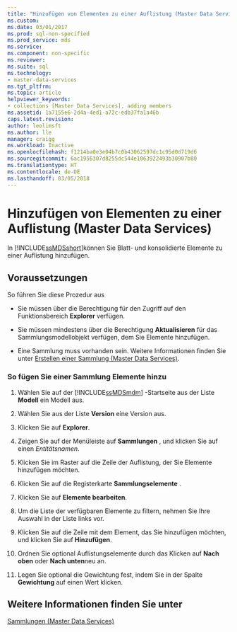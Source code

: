 ```yaml
---
title: "Hinzufügen von Elementen zu einer Auflistung (Master Data Services) | Microsoft-Dokumentation"
ms.custom: 
ms.date: 03/01/2017
ms.prod: sql-non-specified
ms.prod_service: mds
ms.service: 
ms.component: non-specific
ms.reviewer: 
ms.suite: sql
ms.technology:
- master-data-services
ms.tgt_pltfrm: 
ms.topic: article
helpviewer_keywords:
- collections [Master Data Services], adding members
ms.assetid: 1a7155e6-2d4a-4ed1-a72c-edb37fa1a46b
caps.latest.revision: 
author: leolimsft
ms.author: lle
manager: craigg
ms.workload: Inactive
ms.openlocfilehash: f1214ba0e3e04b7c0b43062597dc1c95d0d719d6
ms.sourcegitcommit: 6ac1956307d8255dc544e1063922493b30907b80
ms.translationtype: HT
ms.contentlocale: de-DE
ms.lasthandoff: 03/05/2018
---
```

# <a name="add-members-to-a-collection-master-data-services"></a>Hinzufügen von Elementen zu einer Auflistung (Master Data Services)
  In [!INCLUDE[ssMDSshort](../includes/ssmdsshort-md.md)]können Sie Blatt- und konsolidierte Elemente zu einer Auflistung hinzufügen.  
  
## <a name="prerequisites"></a>Voraussetzungen  
 So führen Sie diese Prozedur aus  
  
-   Sie müssen über die Berechtigung für den Zugriff auf den Funktionsbereich **Explorer** verfügen.  
  
-   Sie müssen mindestens über die Berechtigung **Aktualisieren** für das Sammlungsmodellobjekt verfügen, dem Sie Elemente hinzufügen.  
  
-   Eine Sammlung muss vorhanden sein. Weitere Informationen finden Sie unter [Erstellen einer Sammlung &#40;Master Data Services&#41;](../master-data-services/create-a-collection-master-data-services.md).  
  
### <a name="to-add-members-to-a-collection"></a>So fügen Sie einer Sammlung Elemente hinzu  
  
1.  Wählen Sie auf der [!INCLUDE[ssMDSmdm](../includes/ssmdsmdm-md.md)] -Startseite aus der Liste **Modell** ein Modell aus.  
  
2.  Wählen Sie aus der Liste **Version** eine Version aus.  
  
3.  Klicken Sie auf **Explorer**.  
  
4.  Zeigen Sie auf der Menüleiste auf **Sammlungen** , und klicken Sie auf einen *Entitätsnamen*.  
  
5.  Klicken Sie im Raster auf die Zeile der Auflistung, der Sie Elemente hinzufügen möchten.  
  
6.  Klicken Sie auf die Registerkarte **Sammlungselemente** .  
  
7.  Klicken Sie auf **Elemente bearbeiten**.  
  
8.  Um die Liste der verfügbaren Elemente zu filtern, nehmen Sie Ihre Auswahl in der Liste links vor.  
  
9. Klicken Sie auf die Zeile mit dem Element, das Sie hinzufügen möchten, und klicken Sie auf **Hinzufügen**.  
  
10. Ordnen Sie optional Auflistungselemente durch das Klicken auf **Nach oben** oder **Nach unten**neu an.  
  
11. Legen Sie optional die Gewichtung fest, indem Sie in der Spalte **Gewichtung** auf einen Wert klicken.  
  
## <a name="see-also"></a>Weitere Informationen finden Sie unter  
 [Sammlungen &#40;Master Data Services&#41;](../master-data-services/collections-master-data-services.md)  
  
  

